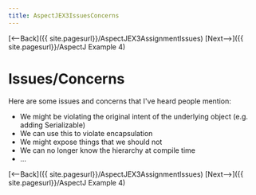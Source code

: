 ```yaml
---
title: AspectJEX3IssuesConcerns
---
```

[<--Back]({{ site.pagesurl}}/AspectJEX3AssignmentIssues) [Next-->]({{ site.pagesurl}}/AspectJ Example 4)

# Issues/Concerns
Here are some issues and concerns that I've heard people mention:
* We might be violating the original intent of the underlying object (e.g. adding Serializable)
* We can use this to violate encapsulation
* We might expose things that we should not
* We can no longer know the hierarchy at compile time
* ...

[<--Back]({{ site.pagesurl}}/AspectJEX3AssignmentIssues) [Next-->]({{ site.pagesurl}}/AspectJ Example 4)